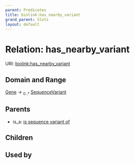 ```yaml
---
parent: Predicates
title: biolink:has_nearby_variant
grand_parent: Slots
layout: default
---
```


# Relation: has_nearby_variant




URI: [biolink:has_nearby_variant](https://w3id.org/biolink/vocab/has_nearby_variant)

## Domain and Range

[Gene](Gene.md) ->  <sub>0..\*</sub> [SequenceVariant](SequenceVariant.md)

## Parents

 *  is_a: [is sequence variant of](is_sequence_variant_of.md)

## Children


## Used by

